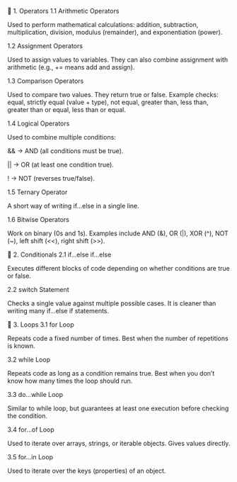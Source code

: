 🔹 1. Operators
1.1 Arithmetic Operators

Used to perform mathematical calculations: addition, subtraction, multiplication, division, modulus (remainder), and exponentiation (power).

1.2 Assignment Operators

Used to assign values to variables. They can also combine assignment with arithmetic (e.g., += means add and assign).

1.3 Comparison Operators

Used to compare two values. They return true or false.
Example checks: equal, strictly equal (value + type), not equal, greater than, less than, greater than or equal, less than or equal.

1.4 Logical Operators

Used to combine multiple conditions:

&& → AND (all conditions must be true).

|| → OR (at least one condition true).

! → NOT (reverses true/false).

1.5 Ternary Operator

A short way of writing if...else in a single line.

1.6 Bitwise Operators

Work on binary (0s and 1s). Examples include AND (&), OR (|), XOR (^), NOT (~), left shift (<<), right shift (>>).

🔹 2. Conditionals
2.1 if...else if...else

Executes different blocks of code depending on whether conditions are true or false.

2.2 switch Statement

Checks a single value against multiple possible cases. It is cleaner than writing many if...else if statements.

🔹 3. Loops
3.1 for Loop

Repeats code a fixed number of times. Best when the number of repetitions is known.

3.2 while Loop

Repeats code as long as a condition remains true. Best when you don’t know how many times the loop should run.

3.3 do...while Loop

Similar to while loop, but guarantees at least one execution before checking the condition.

3.4 for...of Loop

Used to iterate over arrays, strings, or iterable objects. Gives values directly.

3.5 for...in Loop

Used to iterate over the keys (properties) of an object.